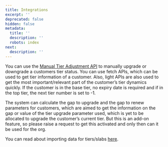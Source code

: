 ```yaml
---
title: Integrations
excerpt: ''
deprecated: false
hidden: false
metadata:
  title: ''
  description: ''
  robots: index
next:
  description: ''
---
```

You can use the [Manual Tier Adjustment API](https://docs.capillarytech.com/reference/manual-tier-adjustment) to manually upgrade or downgrade a customers tier status. You can use fetch APIs, which can be used to get tier information of a customer. Also, light APIs are also used to get the most important/relevant part of the customer’s tier dynamics quickly. If the customer is in the base tier, no expiry date is required and if in the top tier, the next tier number is set to -1.

The system can calculate the gap to upgrade and the gap to renew parameters for customers, which are aimed to get the information on the gap or value of the tier upgrade parameter used, which is yet to be allocated to upgrade the customer’s current tier. But this is an add-on feature, so please raise a request to get this activated and only then can it be used for the org.

You can read about importing data for tiers/slabs [here](https://support.capillarytech.com/en/support/solutions/articles/https://support.capillarytech.com/en/support/solutions/articles/4000102775-points-slabs#Slab4000102775-points-slabs#Slab).
